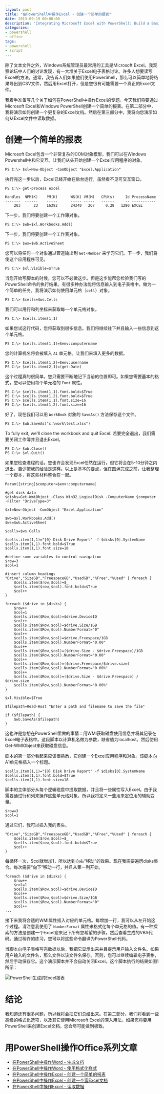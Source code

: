 ```yaml
---
layout: post
title: "在PowerShell中操作Excel - 创建一个简单的报表"
date: 2013-09-19 00:00:00
description: 'Integrating Microsoft Excel with PowerShell: Build a Basic Report'
categories:
- powershell
- office
tags:
- powershell
- script
---
```

除了文本文件之外，Windows系统管理员最常用的工具是Microsoft Excel。我观察论坛中人们的讨论发现，有一大堆关于Excel电子表格讨论。许多人想要读写Excel的方法。通常，我告诉人们如果他们使用PowerShell，那么可以简单地将结果导出到CSV文件，然后用Excel打开，但是您很有可能需要一个真正的Excel文件。


我着手准备写几个关于如何在PowerShell中操作Excel的专题。今天我们将要通过Microsoft Excel和Windows PowerShell创建一个简单的报表。在第二部分中，我将演示如何创建一个更复杂的Excel文档。然后在第三部分中，我将向您演示如何从Excel文件中读取数据。

创建一个简单的报表
==================

Microsoft Excel包含一个非常复杂的COM对象模型，我们可以在Windows Powershell中和它交互。让我们从头开始创建一个Excel应用程序的对象。

	PS C:\> $xl=New-Object -ComObject "Excel.Application"

执行完这一步以后，Excel已经开始在后台运行，虽然看不见可交互窗口。

	PS C:\> get-process excel
	
	Handles  NPM(K)    PM(K)      WS(K) VM(M)   CPU(s)     Id ProcessName
	-------  ------    -----      ----- -----   ------     -- -----------
	    203      23    16392      24340   267     0.28   1280 EXCEL

下一步，我们将要创建一个工作簿对象。

	PS C:\> $wb=$xl.Workbooks.Add()

下一步，我们将要创建一个工作表对象。

	PS C:\> $ws=$wb.ActiveSheet

您可以将任何一个对象通过管道输出到 `Get-Member` 来学习它们。下一步，我们将使这个应用程序可见。

	PS C:\> $xl.Visible=$True

当您开始写脚本的时候，您可以不必做这步。但是这步能帮您检验我们写的PowerShell命令的执行结果。有很多种办法能将信息输入到电子表格中。做为一个简单的任务，我将演示如何使用单元格（`cell`）对象。

	PS C:\> $cells=$ws.Cells

我们可以用行和列坐标来获取每一个单元格对象。

	PS C:\> $cells.item(1,1)

如果您试这行代码，您将获取到很多信息。我们将继续往下并且输入一些信息到这个单元格。

	PS C:\> $cells.item(1,1)=$env:computername

您的计算机名将会被填入 `A1` 单元格。让我们来填入更多的数据。

	PS C:\> $cells.item(1,2)=$env:username
	PS C:\> $cells.item(2,1)=(get-Date)

这个过程真的很简单。您只需要不断地记下当前的位置即可。如果您需要基本的格式，您可以使用每个单元格的 `Font` 属性。

	PS C:\> $cells.item(1,1).font.bold=$True
	PS C:\> $cells.item(1,2).font.bold=$True
	PS C:\> $cells.item(1,1).font.size=16
	PS C:\> $cells.item(1,2).font.size=16

好了，现在我们可以用 `WorkBook` 对象的 `SaveAs()` 方法保存这个文件。

	PS C:\> $wb.SaveAs("c:\work\test.xlsx")

To fully exit, we'll close the workbook and quit Excel.
若要完全退出，我们需要关闭工作簿并且退出Excel。

	PS C:\> $wb.Close()
	PS C:\> $xl.Quit()

如果您检查进程的话，您也许会发现Excel任然在运行，但它将会在5-10分钟之内退出，自少按我的经验是这样。以上是基本的要点，但在圆满完成之前，让我整理一个脚本，将这些材料整合在一起。

	Param([string]$computer=$env:computername)
	
	#get disk data
	$disks=Get-WmiObject -Class Win32_LogicalDisk -ComputerName $computer -Filter "DriveType=3"
	
	$xl=New-Object -ComObject "Excel.Application" 
	
	$wb=$xl.Workbooks.Add()
	$ws=$wb.ActiveSheet
	
	$cells=$ws.Cells
	
	$cells.item(1,1)="{0} Disk Drive Report" -f $disks[0].SystemName
	$cells.item(1,1).font.bold=$True
	$cells.item(1,1).font.size=18
	
	#define some variables to control navigation
	$row=3
	$col=1
	
	#insert column headings
	"Drive","SizeGB","FreespaceGB","UsedGB","%Free","%Used" | foreach {
	    $cells.item($row,$col)=$_
	    $cells.item($row,$col).font.bold=$True
	    $col++
	}
	
	foreach ($drive in $disks) {
	    $row++
	    $col=1
	    $cells.item($Row,$col)=$drive.DeviceID
	    $col++
	    $cells.item($Row,$col)=$drive.Size/1GB
	    $cells.item($Row,$col).NumberFormat="0"
	    $col++
	    $cells.item($Row,$col)=$drive.Freespace/1GB
	    $cells.item($Row,$col).NumberFormat="0.00"
	    $col++
	    $cells.item($Row,$col)=($drive.Size - $drive.Freespace)/1GB
	    $cells.item($Row,$col).NumberFormat="0.00"
	    $col++
	    $cells.item($Row,$col)=($drive.Freespace/$drive.size)
	    $cells.item($Row,$col).NumberFormat="0.00%"
	    $col++
	    $cells.item($Row,$col)=($drive.Size - $drive.Freespace) / $drive.size
	    $cells.item($Row,$col).NumberFormat="0.00%"
	}
	
	$xl.Visible=$True
	
	$filepath=Read-Host "Enter a path and filename to save the file"
	
	if ($filepath) {
	    $wb.SaveAs($filepath)
	}

这也许是您想在PowerShell里做的事情：用WMI获取磁盘使用信息并将其记录在Excel电子表格中。这段脚本以计算机名做为参数，缺省值为localhost。然后使用Get-WMIObject来获取磁盘信息。

脚本的第一部分看起来应该很熟悉，它创建一个Excel应用程序和对象。该脚本向A1单元格插入一个标题。

	$cells.item(1,1)="{0} Disk Drive Report" -f $disks[0].SystemName
	$cells.item(1,1).font.bold=$True
	$cells.item(1,1).font.size=18

脚本的主体部分从每个逻辑磁盘中提取数据，并且将一些属性写入Excel。由于我需要通过行和列来操作这些单元格对象，所以我将定义一些用来定位用的辅助变量。

	$row=3
	$col=1

通过它们，我可以插入我的表头。

	"Drive","SizeGB","FreespaceGB","UsedGB","%Free","%Used" | foreach {
	    $cells.item($row,$col)=$_
	    $cells.item($row,$col).font.bold=$True
	    $col++
	}

每循环一次，$col就增加1，所以达到向右“移动”的效果。现在我需要遍历disks集合。每次需要“向下”移动一行，并且从第一列开始。

	foreach ($drive in $disks) {
	    $row++
	    $col=1
	    $cells.item($Row,$col)=$drive.DeviceID
	    $col++
	    $cells.item($Row,$col)=$drive.Size/1GB
	    $cells.item($Row,$col).NumberFormat="0"
	    $col++
	...

接下来我将合适的WMI属性插入对应的单元格。每增加一行，我可以从左开始这个过程。请注意我使用了 `NumberFormat` 属性来格式化每个单元格的值。有一种探索的方法是创建一个Excel宏来记下所有您希望的步骤，然后查看生成的VBA代码。通过稍许的练习，您可以将这些命令翻译为PowerShell代码。

当脚本向电子表格写完数据以后，我把它显示出来并且提示用户输入文件名。如果用户输入的文件名，那么文件以该文件名保存。否则，您可以继续编辑电子表格，然后手动保存它。这个演示脚本并不会自动关闭Excel。这个脚本执行的结果如图1所示：

![PowerShell生成的Excel报表](/img/2013-09-19-integrating-microsoft-excel-with-powershell-build-a-basic-report-001.png)

结论
====
我知道还有很多问题，所以我将会把它们总结出来。在第二部分，我们将看到一些高级的格式化选项，以及其它使用Microsoft Excel的深入用法。如果您将要用PowerShell来创建Excel文档，您会尽可能做到极致。

用PowerShell操作Office系列文章
============================
* [在PowerShell中操作Word - 生成文档][1]
* [在PowerShell中操作Word - 使用格式化样式][2]
* [在PowerShell中操作Excel - 创建一个简单的报表][3]
* [在PowerShell中操作Excel - 创建一个富Excel文档][4]
* [在PowerShell中操作Excel - 读取数据][5]

[1]: /2013/09/28/integrating-microsoft-word-with-powershell-generate-a-document "在PowerShell中操作Word - 生成文档"
[2]: /2013/09/29/integrating-microsoft-word-with-powershell-format-style-documents "在PowerShell中操作Word - 使用格式化样式"
[3]: /2013/09/19/integrating-microsoft-excel-with-powershell-build-a-basic-report "在PowerShell中操作Excel - 创建一个简单的报表"
[4]: /2013/09/19/integrating-microsoft-excel-with-powershell-create-a-rich-excel-doc "在PowerShell中操作Excel - 创建一个富Excel文档"
[5]: /2013/09/21/integrating-microsoft-excel-with-powershell-reading-data "在PowerShell中操作Excel - 读取数据"

